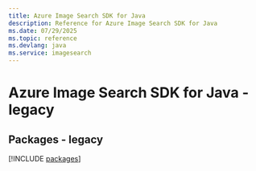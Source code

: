 ```yaml
---
title: Azure Image Search SDK for Java
description: Reference for Azure Image Search SDK for Java
ms.date: 07/29/2025
ms.topic: reference
ms.devlang: java
ms.service: imagesearch
---
```

# Azure Image Search SDK for Java - legacy
## Packages - legacy
[!INCLUDE [packages](image-search-index.md)]